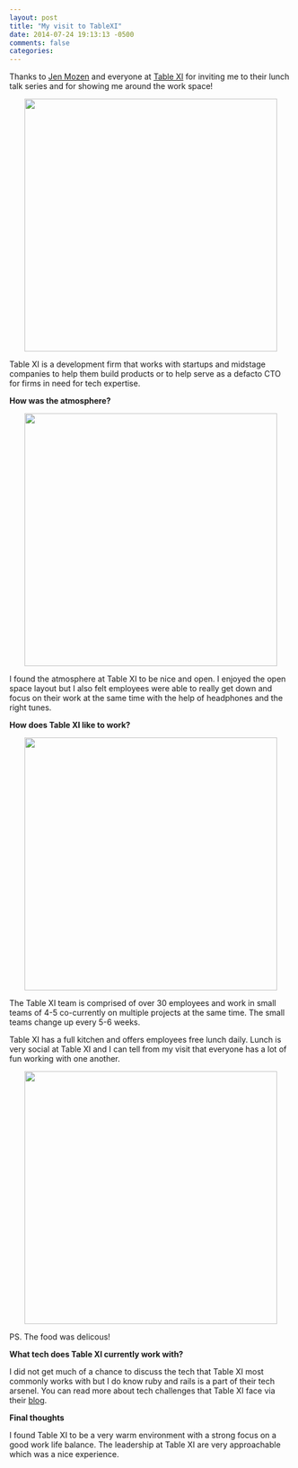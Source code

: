 ```yaml
---
layout: post
title: "My visit to TableXI"
date: 2014-07-24 19:13:13 -0500
comments: false
categories: 
---
```


Thanks to <a href="https://twitter.com/jmozen" target="_blank">Jen Mozen</a> and everyone at <a href="http://www.tablexi.com/" target="_blank">Table XI</a> for inviting me to their lunch talk series and for showing me around the work space!

<p align="center">
  <img src = http://i.imgur.com/nCY7SOB.jpg width="450" height="450" >
</p>

Table XI is a development firm that works with startups and midstage companies to help them build products or to help serve as a defacto CTO for firms in need for tech expertise. 


**How was the atmosphere?**

<p align="center">
  <img src = http://i.imgur.com/3db78s4.jpg width="450" height="450" >
</p>

I found the atmosphere at Table XI to be nice and open. I enjoyed the open space layout but I also felt employees were able to really get down and focus on their work at the same time with the help of headphones and the right tunes. 

**How does Table XI like to work?**

<p align="center">
  <img src = http://i.imgur.com/B8S5ayT.jpg width="450" height="450" >
</p>

The Table XI team is comprised of over 30 employees and work in small teams of 4-5 co-currently on multiple projects at the same time. The small teams change up every 5-6 weeks.

Table XI has a full kitchen and offers employees free lunch daily. Lunch is very social at Table XI and I can tell from my visit that everyone has a lot of fun working with one another.

<p align="center">
  <img src = http://i.imgur.com/Ey2GKRU.jpg width="450" height="450" >
</p>

PS. The food was delicous!

**What tech does Table XI currently work with?**

I did not get much of a chance to discuss the tech that Table XI most commonly works with but I do know ruby and rails is a part of their tech arsenel. You can read more about tech challenges that Table XI face via their <a href="http://www.tablexi.com/blog/" target="_blank">blog</a>. 

**Final thoughts**

I found Table XI to be a very warm environment with a strong focus on a good work life balance. The leadership at Table XI are very approachable which was a nice experience. 
